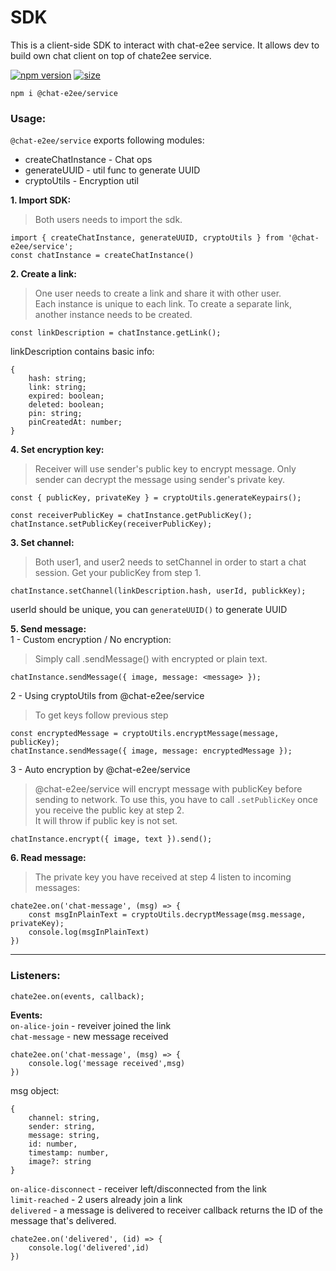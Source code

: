 # SDK
This is a client-side SDK to interact with chat-e2ee service. It allows dev to build own chat client on top of chate2ee service.  

[![npm version](https://img.shields.io/npm/v/@chat-e2ee/service.svg)](https://www.npmjs.com/package/@chat-e2ee/service)
  [![size](https://img.shields.io/bundlephobia/minzip/@chat-e2ee/service.svg)](https://bundlephobia.com/package/@chat-e2ee/service)
```
npm i @chat-e2ee/service
```

### Usage:

`@chat-e2ee/service` exports following modules:  
 - createChatInstance - Chat ops  
 - generateUUID - util func to generate UUID  
 - cryptoUtils - Encryption util  

**1. Import SDK:**  
> Both users needs to import the sdk.
```
import { createChatInstance, generateUUID, cryptoUtils } from '@chat-e2ee/service';
const chatInstance = createChatInstance()
```

**2. Create a link:**  
> One user needs to create a link and share it with other user.  
Each instance is unique to each link. To create a separate link, another instance needs to be created.
```
const linkDescription = chatInstance.getLink();
```
linkDescription contains basic info:
```
{
    hash: string;
    link: string;
    expired: boolean;
    deleted: boolean;
    pin: string;
    pinCreatedAt: number;
}
```
**4. Set encryption key:**  
> Receiver will use sender's public key to encrypt message. Only sender can decrypt the message using sender's private key.  
```
const { publicKey, privateKey } = cryptoUtils.generateKeypairs();

const receiverPublicKey = chatInstance.getPublicKey();
chatInstance.setPublicKey(receiverPublicKey);
```

**3. Set channel:**  
> Both user1, and user2 needs to setChannel in order to start a chat session. Get your publicKey from step 1.  
```
chatInstance.setChannel(linkDescription.hash, userId, publickKey);
```
userId should be unique, you can `generateUUID()` to generate UUID  

**5. Send message:**  
1 - Custom encryption / No encryption:  
> Simply call .sendMessage() with encrypted or plain text. 
```
chatInstance.sendMessage({ image, message: <message> });
```

2 - Using cryptoUtils from @chat-e2ee/service  
> To get keys follow previous step
```
const encryptedMessage = cryptoUtils.encryptMessage(message, publicKey);
chatInstance.sendMessage({ image, message: encryptedMessage });
```

3 - Auto encryption by @chat-e2ee/service  
> @chat-e2ee/service will encrypt message with publicKey before sending to network. To use this, you have to call `.setPublicKey` once you receive the public key at step 2.  
It will throw if public key is not set.

```
chatInstance.encrypt({ image, text }).send();
```

**6. Read message:**  
> The private key you have received at step 4
listen to incoming messages: 
```
chate2ee.on('chat-message', (msg) => {
    const msgInPlainText = cryptoUtils.decryptMessage(msg.message, privateKey);
    console.log(msgInPlainText)
})
```

---
### Listeners: 

```
chate2ee.on(events, callback);
```

**Events:**  
`on-alice-join` - reveiver joined the link  
`chat-message` - new message received  
```
chate2ee.on('chat-message', (msg) => {
    console.log('message received',msg)
})
```
msg object: 
```
{
    channel: string,
    sender: string,
    message: string,
    id: number,
    timestamp: number,
    image?: string
}
```
`on-alice-disconnect` - receiver left/disconnected from the link  
`limit-reached` - 2 users already join a link  
`delivered` - a message is delivered to receiver  callback returns the ID of the message that's delivered.  
```
chate2ee.on('delivered', (id) => {
    console.log('delivered',id)
})
```
  

